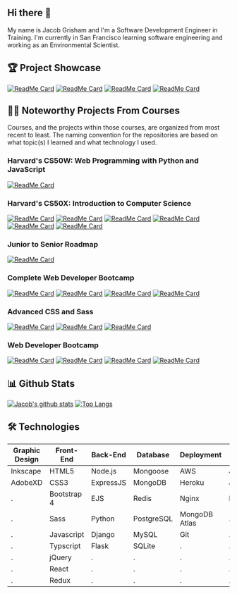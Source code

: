 ## Hi there 👋
My name is Jacob Grisham and I'm a Software Development Engineer in Training. I'm currently in San Francisco learning software engineering and working as an Environmental Scientist.

## 🏆 Project Showcase
[![ReadMe Card](https://github-readme-stats.vercel.app/api/pin/?username=JacobGrisham&repo=Data-Structures-and-Algorithms-Visualizer&theme=prussian)](https://github.com/JacobGrisham/Data-Structures-and-Algorithms-Visualizer)
[![ReadMe Card](https://github-readme-stats.vercel.app/api/pin/?username=JacobGrisham&repo=Finance-Full-Stack-Web-App-using-Flask-and-SQLite&theme=prussian)](https://github.com/JacobGrisham/Finance-Full-Stack-Web-App-using-Flask-and-SQLite)
[![ReadMe Card](https://github-readme-stats.vercel.app/api/pin/?username=JacobGrisham&repo=Star-Wars-Front-End-Web-App-using-Flask&theme=prussian)](https://github.com/JacobGrisham/Star-Wars-Front-End-Web-App-using-Flask)
[![ReadMe Card](https://github-readme-stats.vercel.app/api/pin/?username=JacobGrisham&repo=YelpCamp&theme=prussian)](https://github.com/JacobGrisham/YelpCamp)

## 👩‍🏫 Noteworthy Projects From Courses
Courses, and the projects within those courses, are organized from most recent to least. The naming convention for the repositories are based on what topic(s) I learned and what technology I used.

### Harvard's CS50W: Web Programming with Python and JavaScript
[![ReadMe Card](https://github-readme-stats.vercel.app/api/pin/?username=JacobGrisham&repo=Google-Homepage-HTML-and-CSS&theme=prussian)](https://github.com/JacobGrisham/Google-Homepage-HTML-and-CSS)

### Harvard's CS50X: Introduction to Computer Science
[![ReadMe Card](https://github-readme-stats.vercel.app/api/pin/?username=JacobGrisham&repo=DNA-Identification-Algorithm-using-Python&theme=prussian)](https://github.com/JacobGrisham/DNA-Identification-Algorithm-using-Python)
[![ReadMe Card](https://github-readme-stats.vercel.app/api/pin/?username=JacobGrisham&repo=Spell-Checker-Data-Structures-using-C&theme=prussian)](https://github.com/JacobGrisham/Spell-Checker-Data-Structures-using-C)
[![ReadMe Card](https://github-readme-stats.vercel.app/api/pin/?username=JacobGrisham&repo=Photo-Filters-and-Memory-using-C&theme=prussian)](https://github.com/JacobGrisham/Photo-Filters-and-Memory-using-C)
[![ReadMe Card](https://github-readme-stats.vercel.app/api/pin/?username=JacobGrisham&repo=Photo-Recovery-and-Memory-using-C&theme=prussian)](https://github.com/JacobGrisham/Photo-Recovery-and-Memory-using-C)
[![ReadMe Card](https://github-readme-stats.vercel.app/api/pin/?username=JacobGrisham&repo=Text-Analysis-Arrays-using-C&theme=prussian)](https://github.com/JacobGrisham/Text-Analysis-Arrays-using-C)
[![ReadMe Card](https://github-readme-stats.vercel.app/api/pin/?username=JacobGrisham&repo=Encryption-Arrays-using-C&theme=prussian)](https://github.com/JacobGrisham/Encryption-Arrays-using-C)

### Junior to Senior Roadmap
[![ReadMe Card](https://github-readme-stats.vercel.app/api/pin/?username=JacobGrisham&repo=CircleCI&theme=prussian)](https://github.com/JacobGrisham/CircleCI)

### Complete Web Developer Bootcamp
[![ReadMe Card](https://github-readme-stats.vercel.app/api/pin/?username=JacobGrisham&repo=React.js-Advanced&theme=prussian)](https://github.com/JacobGrisham/React.js-Advanced)
[![ReadMe Card](https://github-readme-stats.vercel.app/api/pin/?username=JacobGrisham&repo=React.js-Fundamentals&theme=prussian)](https://github.com/JacobGrisham/React.js-Fundamentals)
[![ReadMe Card](https://github-readme-stats.vercel.app/api/pin/?username=JacobGrisham&repo=DOM-Manipulation-using-Javascript-and-Jquery&theme=prussian)](https://github.com/JacobGrisham/DOM-Manipulation-using-Javascript-and-Jquery)
[![ReadMe Card](https://github-readme-stats.vercel.app/api/pin/?username=JacobGrisham&repo=DOM-Manipulation-using-Javascript&theme=prussian)](https://github.com/JacobGrisham/DOM-Manipulation-using-Javascript)

### Advanced CSS and Sass
[![ReadMe Card](https://github-readme-stats.vercel.app/api/pin/?username=JacobGrisham&repo=Grid-Layout-with-Responsive-Design&theme=prussian)](https://github.com/JacobGrisham/Grid-Layout-with-Responsive-Design)
[![ReadMe Card](https://github-readme-stats.vercel.app/api/pin/?username=JacobGrisham&repo=Flexbox-Layout-with-Responsive-Design&theme=prussian)](https://github.com/JacobGrisham/Flexbox-Layout-with-Responsive-Design)
[![ReadMe Card](https://github-readme-stats.vercel.app/api/pin/?username=JacobGrisham&repo=Float-Layout-with-Advanced-Responsive-Design&theme=prussian)](https://github.com/JacobGrisham/Float-Layout-with-Advanced-Responsive-Design)

### Web Developer Bootcamp
[![ReadMe Card](https://github-readme-stats.vercel.app/api/pin/?username=JacobGrisham&repo=Advanced-Express.js&theme=prussian)](https://github.com/JacobGrisham/Advanced-Express.js)
[![ReadMe Card](https://github-readme-stats.vercel.app/api/pin/?username=JacobGrisham&repo=Introduction-to-API-s&theme=prussian)](https://github.com/JacobGrisham/Introduction-to-API-s)
[![ReadMe Card](https://github-readme-stats.vercel.app/api/pin/?username=JacobGrisham&repo=Authentication&theme=prussian)](https://github.com/JacobGrisham/Authentication)
[![ReadMe Card](https://github-readme-stats.vercel.app/api/pin/?username=JacobGrisham&repo=RESTful-Routing&theme=prussian)](https://github.com/JacobGrisham/RESTful-Routing)

## 📊 Github Stats
[![Jacob's github stats](https://github-readme-stats.vercel.app/api?username=JacobGrisham&show_icons=true&theme=prussian)](https://github.com/JacobGrisham/JacobGrisham) [![Top Langs](https://github-readme-stats.vercel.app/api/top-langs/?username=JacobGrisham&langs_count=4&theme=prussian)](https://github.com/JacobGrisham/JacobGrisham)

## 🛠 Technologies
Graphic Design|Front-End  |Back-End |Database  |Deployment   |Testing    |Dev-Ops
------------- | --------- | ------- | ---------| ----------- | --------- | ----------
Inkscape	    |HTML5	    |Node.js  |Mongoose  |AWS	         |Jest       |CircleCI
AdobeXD			  |CSS3		    |ExpressJS|MongoDB   |Heroku       |Jasmine    |CodeClimate
.			        |Bootstrap 4|EJS	    |Redis		 |Nginx		     |Lighthouse |Codacy
.			        |Sass       |Python		|PostgreSQL|MongoDB Atlas|.          |Docker
.             |Javascript |Django   |MySQL     |Git          |.          |Webpack
.             |Typscript  |Flask    |SQLite    |.            |.          |Git
.             |jQuery     |.        |.         |.            |.          |Github
.             |React      |.        |.         |.            |.          |.
.             |Redux      |.        |.         |.            |.          |.